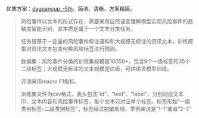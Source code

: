 优质方案：[daguancup_-5th](https://github.com/effort-yq/daguancup_-5th)。简洁、清晰、方案精简。



> 风险事件以文本的形式存在，需要采用自然语言理解模型实现风险事件的高精度智能识别，其本质是属于一个文本分类任务。
>
> 任务是基于一定量的风险事件标注语料和大规模无标注的资讯文本，训练模型对资讯文本包含何种风险标签进行预测。
>
> 数据集：风险事件分类的训练集规模是10000+，包含9个一级标签和35个二级标签；大规模无标注的文本规模是亿级，可供语言模型训练。
>
> 评测采用macro F1指标。
>
> 训练集文件为csv格式，表头包含“id”、“text”、“label”，分别对应文本ID、文本内容和风险事件标签，每个文本只对应单个标签。标签形如“一级类别标签-二级类别标签”，标签经过脱敏处理，举例来说是“1-1”或者“2-3”

